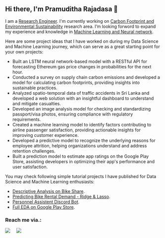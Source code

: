 ## Hi there, I'm Pramuditha Rajadasa 👋

I am a [Research Engineer](https://www.indeed.com/career-advice/finding-a-job/research-engineers). I'm currently working on [Carbon Footprint and Environmental Sustainability](https://tracified.com/2022/10/17/sustainability-reporting-get-through-the-regulatory-red-tape-and-attract-sustainable-investments/) research area. I’m looking forword to expand my experience and knowledge in [Machine Learning and Neural network](https://www.ibm.com/cloud/learn/machine-learning).

Here are some project ideas that I have worked on during my Data Science and Machine Learning journey, which can serve as a great starting point for your own projects:

- Built an LSTM neural network-based model with a RESTful API for forecasting Ethereum gas price changes in probabilities for the next hour.
- Conducted a survey on supply chain carbon emissions and developed a model for calculating carbon footprints, providing insights into sustainable practices.
- Analyzed spatio-temporal data of traffic accidents in Sri Lanka and developed a web solution with an insightful dashboard to understand and mitigate casualties.
- Developed an image analysis model for checking and standardizing passport/visa photos, ensuring compliance with regulatory requirements.
- Created a machine learning model to identify factors contributing to airline passenger satisfaction, providing actionable insights for improving customer experience.
- Developed a predictive model to recognize the underlying reasons for employee attrition, helping organizations understand and address retention challenges.
- Built a prediction model to estimate app ratings on the Google Play Store, assisting developers in optimizing their app's performance and user satisfaction.

You may check following simple tutorial projects I have published for Data Science and Machine Learning enthusiasts:

 - [Descriptive Analysis on Bike Share](https://www.kaggle.com/code/st4035s12942/descriptive-analysis-on-bike-share/notebook).
 - [Predicting Bike Rental Demand - Ridge & Lasso](https://www.kaggle.com/code/st4035s12942/predicting-bike-rental-demand-ridge-lasso/notebook).
 - [Personnel Assistent Discord Bot](https://replit.com/@Pro59/PA-program#main.py).
 - [Full EDA on Google Play Store](https://www.kaggle.com/code/st4035s12942/full-eda-on-google-play-store).

### Reach me via.: 
<a href = "https://www.linkedin.com/in/pramuditha-rajadasa-b0157917b/"><img src="https://icon.signature.email/social/linkedin-rounded-small-0077b5-FFFFFF.png"></a>   &nbsp; &nbsp; <a href = "discordapp.com/users/1005034665276616734"><img src = "https://icon.signature.email/social/discord-rounded-small-7289da-FFFFFF.png"></a>
